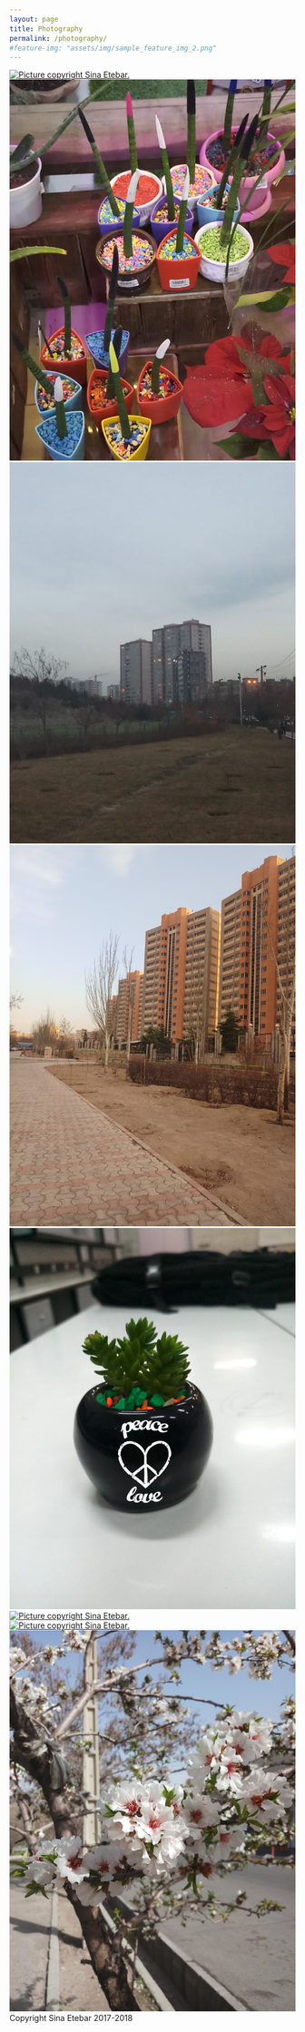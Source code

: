 ```yaml
---
layout: page
title: Photography
permalink: /photography/
#feature-img: "assets/img/sample_feature_img_2.png"
---
```

 <section class="post-content"><div class="photography">
  <div class="folder">
    <div class="picturebox landscape">
      <a href="/assets/img/20171207_152007.JPG" data-lightbox="mylightbox" data-title="heavy winter. Iran 2017. Copyright Sina Etebar 2017. ">
        <img alt="Picture copyright Sina Etebar." src="/assets/img/20171207_152007.JPG/" />
      </a>
    </div>
    <div class="picturebox landscape">
      <a href="/assets/img/20180110_171711.JPG" data-lightbox="mylightbox" data-title="Laleh park. Iran 2017. Copyright Sina Etebar 2018.">
        <img alt="Picture copyright Sina Etebar." src="/assets/img/20180110_171711.JPG/" />
      </a>
    </div>
    <div class="picturebox landscape">
      <a href="/assets/img/20180111_173506.JPG" data-lightbox="mylightbox" data-title="Home. Iran 2017. Copyright Sina Etebar 2018.">
        <img alt="Picture copyright Sina Etebar." src="/assets/img/20180111_173506.JPG/" />
      </a>
    </div>
    <div class="picturebox landscape">
      <a href="/assets/img/20180114_164445.JPG" data-lightbox="mylightbox" data-title="Towes. Iran 2018. Copyright Sina Etebar 2018.">
        <img alt="Picture copyright Sina Etebar." src="/assets/img/20180114_164445.JPG/" />
      </a>
    </div>
   <div class="picturebox landscape">
      <a href="/assets/img/20180204_175437.JPG" data-lightbox="mylightbox" data-title="Experiment IUT. Iran 2018. Copyright Sina Etebar 2018.">
        <img alt="Picture copyright Sina Etebar." src="/assets/img/20180204_175437.JPG/" />
      </a>
    </div> 
    <div class="picturebox landscape">
      <a href="/assets/img/20180308_125950.JPG" data-lightbox="mylightbox" data-title="IUT. Iran 2018. Copyright Sina Etebar 2018.">
        <img alt="Picture copyright Sina Etebar." src="/assets/img/20180308_125950.JPG/" />
      </a>
    </div>
    <div class="picturebox landscape">
      <a href="/assets/img/20180317_145658.JPG" data-lightbox="mylightbox" data-title="Spring. Iran 2018. Copyright Sina Etebar 2018.">
        <img alt="Picture copyright Sina Etebar." src="/assets/img/20180317_145658.JPG/" />
      </a>
    </div>
    <div class="picturebox landscape">
      <a href="/assets/img/20180325_161004.JPG" data-lightbox="mylightbox" data-title="Spring. Iran 2018. Copyright Sina Etebar 2018.">
        <img alt="Picture copyright Sina Etebar." src="/assets/img/20180325_161004.JPG" />
      </a>
    </div>
  </div>
  <div class="caption">Copyright Sina Etebar 2017-2018</div>
</div>
<script src="/assets/js/lightbox-plus-jquery.min.js"></script>
<script>
  lightbox.option({
    disableScrolling: true,
    resizeDuration: 400,
    imageFadeDuration: 700,
    wrapAround: true, 
  });
</script>
</section>
